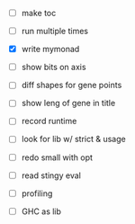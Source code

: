 - [ ] make toc

- [ ] run multiple times
- [x] write mymonad

- [ ] show bits on axis
- [ ] diff shapes for gene points
- [ ] show leng of gene in title
- [ ] record runtime

- [ ] look for lib w/ strict & usage

- [ ] redo small with opt

- [ ] read stingy eval

- [ ] profiling

- [ ] GHC as lib
